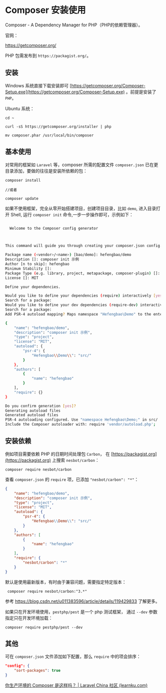 # Composer 安装使用

Composer - A Dependency Manager for PHP（PHP的依赖管理器）。

官网：

https://getcomposer.org/

PHP 包需发布到 `https://packagist.org/`。


## 安装

Windows 系统直接下载安装即可 [https://getcomposer.org/Composer-Setup.exe](https://getcomposer.org/Composer-Setup.exe) 。前提是安装了 `PHP`。

Ubuntu 系统：

```shell
cd ~

curl -sS https://getcomposer.org/installer | php

mv composer.phar /usr/local/bin/composer
```

## 基本使用

对常用的框架如 `Laravel` 等，composer 所需的配置文件 `composer.json` 已在更目录添加，要做的往往是安装所依赖的包：

```shell
composer install

//或者

composer update
```

如果不使用框架，完全从零开始搭建项目，创建项目目录，比如 `demo`, 进入目录打开 Shell, 运行 `composer init` 命令,一步一步操作即可，示例如下：

```bash

  Welcome to the Composer config generator



This command will guide you through creating your composer.json config.

Package name (<vendor>/<name>) [bao/demo]: hefengbao/demo
Description []: composer init 示例
Author [n to skip]: hefengbao
Minimum Stability []:
Package Type (e.g. library, project, metapackage, composer-plugin) []: project
License []: MIT

Define your dependencies.

Would you like to define your dependencies (require) interactively [yes]?
Search for a package:
Would you like to define your dev dependencies (require-dev) interactively [yes]?
Search for a package:
Add PSR-4 autoload mapping? Maps namespace "Hefengbao\Demo" to the entered relative path. [src/, n to skip]:

{
    "name": "hefengbao/demo",
    "description": "composer init 示例",
    "type": "project",
    "license": "MIT",
    "autoload": {
        "psr-4": {
            "Hefengbao\\Demo\\": "src/"
        }
    },
    "authors": [
        {
            "name": "hefengbao"
        }
    ],
    "require": {}
}

Do you confirm generation [yes]?
Generating autoload files
Generated autoload files
PSR-4 autoloading configured. Use "namespace Hefengbao\Demo;" in src/
Include the Composer autoloader with: require 'vendor/autoload.php';
```

## 安装依赖

例如项目需要依赖 PHP 的日期时间处理包 `Carbon`， 在 [https://packagist.org](https://packagist.org) 上搜索 `nesbot/carbon`：

```shell
composer require nesbot/carbon
```

查看 `composer.json` 的 `require` 项，已添加 `"nesbot/carbon": "*"`：

```json
{
    "name": "hefengbao/demo",
    "description": "composer init 示例",
    "type": "project",
    "license": "MIT",
    "autoload": {
        "psr-4": {
            "Hefengbao\\Demo\\": "src/"
        }
    },
    "authors": [
        {
            "name": "hefengbao"
        }
    ],
    "require": {
        "nesbot/carbon": "*"
    }
}

```

默认是使用最新版本，有时由于兼容问题，需要指定特定版本：

```shell
 composer require nesbot/carbon:"3.*"
```

参考 https://blog.csdn.net/u011383596/article/details/119429833 了解更多。

如果只在开发环境使用，`pestphp/pest` 是一个 php 测试框架， 通过 `--dev` 参数指定只在开发环境加载：

```shell
composer require pestphp/pest --dev
```

## 其他

可在 `composer.json` 文件添加如下配置，那么 `require` 中的项会排序：

```json
"config": {
    "sort-packages": true
}
```


[你生产环境的 Composer 是这样吗？ | Laravel China 社区 (learnku.com)](https://learnku.com/articles/26343)